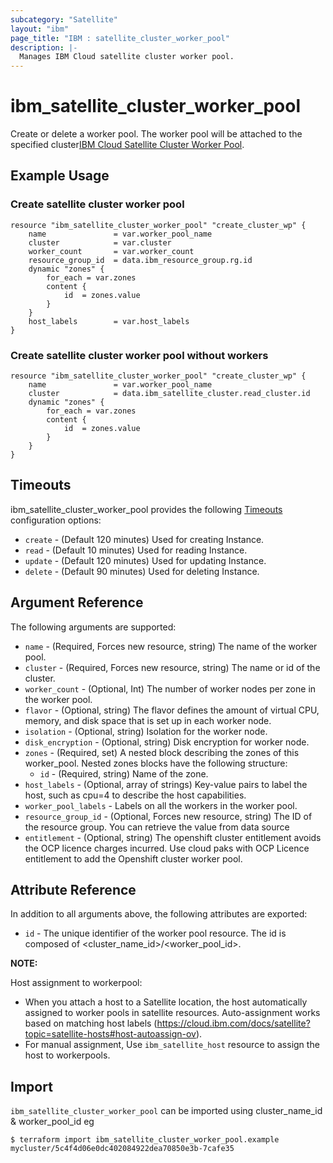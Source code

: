 ```yaml
---
subcategory: "Satellite"
layout: "ibm"
page_title: "IBM : satellite_cluster_worker_pool"
description: |-
  Manages IBM Cloud satellite cluster worker pool.
---
```


# ibm\_satellite\_cluster\_worker\_pool

 Create or delete a worker pool. The worker pool will be attached to the specified cluster[IBM Cloud Satellite Cluster Worker Pool](https://cloud.ibm.com/docs/satellite?topic=openshift-satellite-clusters#satcluster-worker-pools).

## Example Usage

###  Create satellite cluster worker pool

```hcl
resource "ibm_satellite_cluster_worker_pool" "create_cluster_wp" {
	name               = var.worker_pool_name
	cluster	           = var.cluster
	worker_count       = var.worker_count 
	resource_group_id  = data.ibm_resource_group.rg.id
	dynamic "zones" {
		for_each = var.zones
		content {
      		id	= zones.value
    	}
  	}
	host_labels        = var.host_labels
}	
```

###  Create satellite cluster worker pool without workers

```hcl
resource "ibm_satellite_cluster_worker_pool" "create_cluster_wp" {
	name               = var.worker_pool_name
	cluster	           = data.ibm_satellite_cluster.read_cluster.id
	dynamic "zones" {
		for_each = var.zones
		content {
      		id	= zones.value
    	}
  	}
}	
```

## Timeouts

ibm_satellite_cluster_worker_pool provides the following [Timeouts](https://www.terraform.io/docs/language/resources/syntax.html) configuration options:

* `create` - (Default 120 minutes) Used for creating Instance.
* `read`   - (Default 10 minutes) Used for reading Instance.
* `update` - (Default 120 minutes) Used for updating Instance.
* `delete` - (Default 90 minutes) Used for deleting Instance.


## Argument Reference

The following arguments are supported:

* `name` - (Required, Forces new resource, string) The name of the worker pool.
* `cluster` - (Required, Forces new resource, string) The name or id of the cluster.
* `worker_count` - (Optional, Int) The number of worker nodes per zone in the worker pool.
* `flavor` - (Optional, string) The flavor defines the amount of virtual CPU, memory, and disk space that is set up in each worker node.
* `isolation` - (Optional, string) Isolation for the worker node.
* `disk_encryption` - (Optional, string) Disk encryption for worker node.
* `zones` - (Required, set) A nested block describing the zones of this worker_pool. Nested zones blocks have the following structure:
  * `id` - (Required, string) Name of the zone.
* `host_labels` - (Optional, array of strings) Key-value pairs to label the host, such as cpu=4 to describe the host capabilities.
* `worker_pool_labels` - Labels on all the workers in the worker pool.
* `resource_group_id` - (Optional, Forces new resource, string) The ID of the resource group.  You can retrieve the value from data source 
* `entitlement` - (Optional, string) The openshift cluster entitlement avoids the OCP licence charges incurred. Use cloud paks with OCP Licence entitlement to add the Openshift cluster worker pool.

 
## Attribute Reference

In addition to all arguments above, the following attributes are exported:

* `id` - The unique identifier of the worker pool resource. The id is composed of \<cluster_name_id\>/\<worker_pool_id\>.<br/>

**NOTE:**

Host assignment to workerpool:

*  When you attach a host to a Satellite location, the host automatically assigned to worker pools in satellite resources.
   Auto-assignment works based on matching host labels (https://cloud.ibm.com/docs/satellite?topic=satellite-hosts#host-autoassign-ov).
*  For manual assignment, Use `ibm_satellite_host` resource to assign the host to workerpools.

## Import

`ibm_satellite_cluster_worker_pool` can be imported using cluster_name_id & worker_pool_id eg

```
$ terraform import ibm_satellite_cluster_worker_pool.example mycluster/5c4f4d06e0dc402084922dea70850e3b-7cafe35
